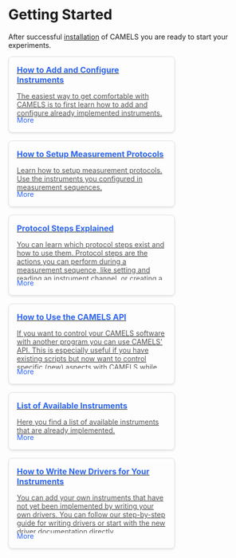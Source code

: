 <style>
.box-container {
  display: flex;
  gap: 16px;
  justify-content: start;
  flex-wrap: wrap;
}

.box {
  border: 1px solid #e0e0e0;
  padding: 16px;
  border-radius: 8px;
  min-width: 200px;
  max-width: 300px;
  flex-grow: 1;
  text-align: left;
  box-shadow: 0 2px 4px rgba(0, 0, 0, 0.1);
  transition: box-shadow 0.3s ease;
  position: relative;
  overflow: hidden;
  max-height: 150px; /* Set a fixed height for all boxes */
}

.box:hover {
  box-shadow: 0 4px 8px rgba(0, 0, 0, 0.2);
}

.box-title {
  font-size: 16px;
  font-weight: bold;
  color: #2d64f2;
  text-decoration: none;
  margin-bottom: 8px;
  display: block;
}

.box-content {
  font-size: 14px;
  color: #555;
  max-height: 80px; /* Limit the visible height of the text */
  overflow: hidden;
}

.box-content.expanded {
  max-height: none; /* Remove height restriction when expanded */
}

.more-link {
  color: #2d64f2;
  cursor: pointer;
  display: block;
  margin-top: 8px;
  position: absolute;
  bottom: 16px; /* Aligns "More" link at the bottom */
}
</style>

<script>
function toggleContent(element) {
  const content = element.previousElementSibling;
  if (content.classList.contains('expanded')) {
    content.classList.remove('expanded');
    element.textContent = 'More';
  } else {
    content.classList.add('expanded');
    element.textContent = 'Less';
  }
}
</script>

# Getting Started

After successful [installation](../installation/installation.md) of CAMELS you are ready to start your experiments.

<div class="box-container">
  <a href="quick_start_install.md" class="box">
    <span class="box-title">How to Add and Configure Instruments</span>
    <p class="box-content">The easiest way to get comfortable with CAMELS is to first learn how to add and configure already implemented instruments.</p>
    <span class="more-link" onclick="toggleContent(this); event.stopPropagation();">More</span>
  </a>

  <a href="quick_start_protocols.md" class="box">
    <span class="box-title">How to Setup Measurement Protocols</span>
    <p class="box-content">Learn how to setup measurement protocols. Use the instruments you configured in measurement sequences.</p>
    <span class="more-link" onclick="toggleContent(this); event.stopPropagation();">More</span>
  </a>

  <a href="../protocol_steps/protocol_steps_landing.md" class="box">
    <span class="box-title">Protocol Steps Explained</span>
    <p class="box-content">You can learn which protocol steps exist and how to use them. Protocol steps are the actions you can perform during a measurement sequence, like setting and reading an instrument channel, or creating a loop, waiting for a specified time.</p>
    <span class="more-link" onclick="toggleContent(this); event.stopPropagation();">More</span>
  </a>

  <a href="../api/api_landing.md" class="box">
    <span class="box-title">How to Use the CAMELS API</span>
    <p class="box-content">If you want to control your CAMELS software with another program you can use CAMELS' API. This is especially useful if you have existing scripts but now want to control specific (new) aspects with CAMELS while still using the script you already have.</p>
    <span class="more-link" onclick="toggleContent(this); event.stopPropagation();">More</span>
  </a>

  <a href="../instruments/instruments.rst" class="box">
    <span class="box-title">List of Available Instruments</span>
    <p class="box-content">Here you find a list of available instruments that are already implemented.</p>
    <span class="more-link" onclick="toggleContent(this); event.stopPropagation();">More</span>
  </a>

  <a href="../programmers_guide/drivers/drivers_tutorial.md" class="box">
    <span class="box-title">How to Write New Drivers for Your Instruments</span>
    <p class="box-content">You can add your own instruments that have not yet been implemented by writing your own drivers. You can follow our step-by-step guide for writing drivers or start with the new driver documentation directly.</p>
    <span class="more-link" onclick="toggleContent(this); event.stopPropagation();">More</span>
  </a>
</div>

<!-- 
### How to Add and Configure Instruments

The easiest way to get comfortable with CAMELS is to first learn [how to add and configure](quick_start_install.md) already implemented instruments.

---

### How to Setup Measurement Protocols

Learn how to [setup measurement protocols](quick_start_protocols.md). Use the instruments you configured in measurement sequences.

---

### Protocol Steps Explained

You can learn which protocol steps exists and how to use them [here](../protocol_steps/protocol_steps_landing.md). Protocol steps are the actions you can perform during a measurement sequence, like setting and reading an instrument channel, or creating a loop, waiting for a specified time, 

---

### How to Use the CAMELS API

If you want to control your CAMELS software with another program you can use [CAMELS' API](../api/api_landing.md). This is especially useful if you have existing scripts but now want to control specific (new) aspects with CAMELS while still using the script you already have.

---

### List of Available Instruments

[Here](../instruments/instruments.rst) you find a list of available instruments that are already implemented.

---

### How to Write New Drivers for Your Instruments

You can add your own instruments that have not yet been implemented by writing your **own drivers**.

You can follow our [step-by-step guide](../programmers_guide/drivers/drivers_tutorial.md) for writing drivers or start with the [new driver documentation](../programmers_guide/instrument_drivers.md) directly. -->
